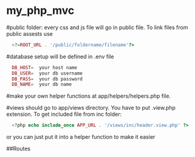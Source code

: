# my_php_mvc

#public folder: every css and js file will go in public file. To link files from public assests use 
```php
  <?=ROOT_URL . '/public/foldername/filename'?>
```
#database setup will be defined in .env file
```php
  DB_HOST=  your host name
  DB_USER=  your db username
  DB_PASS=  your db password
  DB_NAME=  your db name
```
#make your own helper functions at app/helpers/helpers.php file.

#views should go to app/views directory. You have to put .view.php extension. To get included file from inc folder:
```php
  <?php echo include_once APP_URL . '/views/inc/header.view.php' ?>
```
or you can just put it into a helper function to make it easier

##Routes
